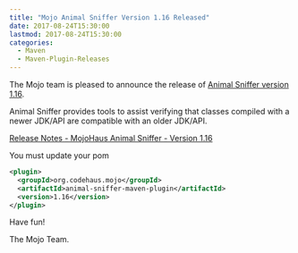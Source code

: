 ```yaml
---
title: "Mojo Animal Sniffer Version 1.16 Released"
date: 2017-08-24T15:30:00
lastmod: 2017-08-24T15:30:00
categories:
  - Maven
  - Maven-Plugin-Releases
---
```

The Mojo team is pleased to announce the release of 
[Animal Sniffer version 1.16](https://mojo.codehaus.org/animal-sniffer/).

Animal Sniffer provides tools to assist verifying that classes
compiled with a newer JDK/API are compatible with an older JDK/API.

[Release Notes - MojoHaus Animal Sniffer - Version 1.16](https://github.com/mojohaus/animal-sniffer/issues?q=milestone%3A1.16+is%3Aclosed)

You must update your pom

```xml
<plugin>
  <groupId>org.codehaus.mojo</groupId>
  <artifactId>animal-sniffer-maven-plugin</artifactId>
  <version>1.16</version>
</plugin>
```

Have fun!

The Mojo Team.
